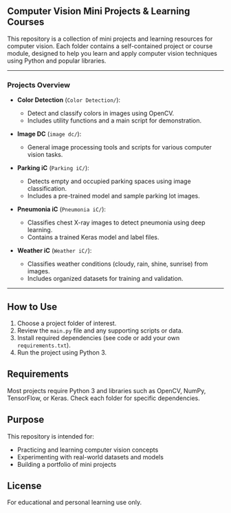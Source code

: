 ## Computer Vision Mini Projects & Learning Courses

This repository is a collection of mini projects and learning resources for computer vision. Each folder contains a self-contained project or course module, designed to help you learn and apply computer vision techniques using Python and popular libraries.

---

### Projects Overview

- **Color Detection** (`Color Detection/`):

  - Detect and classify colors in images using OpenCV.
  - Includes utility functions and a main script for demonstration.

- **Image DC** (`image dc/`):

  - General image processing tools and scripts for various computer vision tasks.

- **Parking iC** (`Parking iC/`):

  - Detects empty and occupied parking spaces using image classification.
  - Includes a pre-trained model and sample parking lot images.

- **Pneumonia iC** (`Pneumonia iC/`):

  - Classifies chest X-ray images to detect pneumonia using deep learning.
  - Contains a trained Keras model and label files.

- **Weather iC** (`Weather iC/`):
  - Classifies weather conditions (cloudy, rain, shine, sunrise) from images.
  - Includes organized datasets for training and validation.

---

## How to Use

1. Choose a project folder of interest.
2. Review the `main.py` file and any supporting scripts or data.
3. Install required dependencies (see code or add your own `requirements.txt`).
4. Run the project using Python 3.

## Requirements

Most projects require Python 3 and libraries such as OpenCV, NumPy, TensorFlow, or Keras. Check each folder for specific dependencies.

## Purpose

This repository is intended for:

- Practicing and learning computer vision concepts
- Experimenting with real-world datasets and models
- Building a portfolio of mini projects

## License

For educational and personal learning use only.
